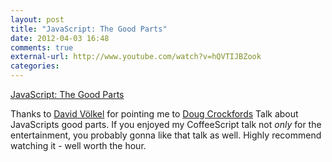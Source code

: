 ```yaml
---
layout: post
title: "JavaScript: The Good Parts"
date: 2012-04-03 16:48
comments: true
external-url: http://www.youtube.com/watch?v=hQVTIJBZook
categories: 
---
```


[JavaScript: The Good Parts](http://www.youtube.com/watch?v=hQVTIJBZook)

Thanks to [David Völkel][dv] for pointing me to [Doug Crockfords][dc] Talk about JavaScripts good parts. If you enjoyed my CoffeeScript talk  not _only_ for the entertainment, you probably gonna like that talk as well. Highly recommend watching it - well worth the hour.

[dv]: https://twitter.com/#!/davidvoelkel
[dc]: http://www.crockford.com/
